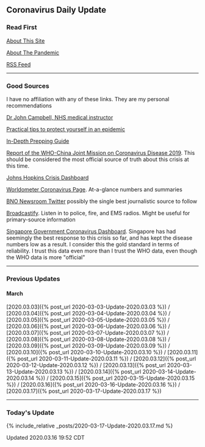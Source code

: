 ## Coronavirus Daily Update


### Read First

[About This Site](about/about.md)

[About The Pandemic](about/ncov.md)

[RSS Feed](/feed.xml)

----

### Good Sources

I have no affiliation with any of these links. They are my personal
recommendations

[Dr John Campbell, NHS medical
instructor](https://www.youtube.com/user/Campbellteaching)

[Practical tips to protect yourself in an
epidemic](http://beatthecoronavirus.com/)

[In-Depth Prepping Guide](https://theprepared.com/wuhan-coronavirus/)

[Report of the WHO-China Joint Mission on Coronavirus Disease 2019](https://www.who.int/docs/default-source/coronaviruse/who-china-joint-mission-on-covid-19-final-report.pdf). This should be considered the most official source of truth about this crisis at this time.

[Johns Hopkins Crisis
Dashboard](https://gisanddata.maps.arcgis.com/apps/opsdashboard/index.html#/bda7594740fd40299423467b48e9ecf6)

[Worldometer Coronavirus Page](https://www.worldometers.info/coronavirus/). At-a-glance numbers and summaries

[BNO Newsroom
Twitter](https://twitter.com/BNODesk?ref_src=twsrc%5Egoogle%7Ctwcamp%5Eserp%7Ctwgr%5Eauthor)
possibly the single best journalistic source to follow

[Broadcastify](https://www.broadcastify.com/). Listen in to police, fire, and EMS radios. Might be useful for primary-source information

[Singapore Government Coronavirus
Dashboard](https://co.vid19.sg/dashboard). Singapore has had seemingly
the best response to this crisis so far, and has kept the disease
numbers low as a result. I consider this the gold standard in terms of
reliability. I trust this data even more than I trust the WHO data, even
though the WHO data is more "official"

----

### Previous Updates

#### March

[2020.03.03]({% post_url 2020-03-03-Update-2020.03.03 %}) /
[2020.03.04]({% post_url 2020-03-04-Update-2020.03.04 %}) /
[2020.03.05]({% post_url 2020-03-05-Update-2020.03.05 %}) /
[2020.03.06]({% post_url 2020-03-06-Update-2020.03.06 %}) /
[2020.03.07]({% post_url 2020-03-07-Update-2020.03.07 %}) /
[2020.03.08]({% post_url 2020-03-08-Update-2020.03.08 %}) /
[2020.03.09]({% post_url 2020-03-09-Update-2020.03.09 %}) /
[2020.03.10]({% post_url 2020-03-10-Update-2020.03.10 %}) /
[2020.03.11]({% post_url 2020-03-11-Update-2020.03.11 %}) /
[2020.03.12]({% post_url 2020-03-12-Update-2020.03.12 %}) /
[2020.03.13]({% post_url 2020-03-13-Update-2020.03.13 %}) /
[2020.03.14]({% post_url 2020-03-14-Update-2020.03.14 %}) /
[2020.03.15]({% post_url 2020-03-15-Update-2020.03.15 %}) /
[2020.03.16]({% post_url 2020-03-16-Update-2020.03.16 %}) /
[2020.03.17]({% post_url 2020-03-17-Update-2020.03.17 %})


----

### Today's Update

{% include_relative _posts/2020-03-17-Update-2020.03.17.md %}

Updated 2020.03.16 19:52 CDT

